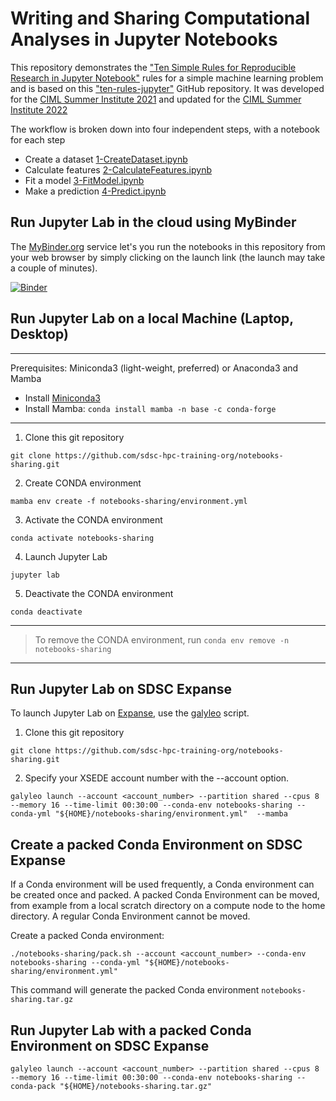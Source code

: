 # Writing and Sharing Computational Analyses in Jupyter Notebooks

This repository demonstrates the ["Ten Simple Rules for Reproducible Research in Jupyter Notebook"](https://arxiv.org/abs/1810.08055) rules for a simple machine learning problem and is based on this ["ten-rules-jupyter"](https://github.com/jupyter-guide/ten-rules-jupyter) GitHub repository. It was developed for the [CIML Summer Institute 2021](https://github.com/ciml-org/ciml-summer-institute-2021) and updated for the [CIML Summer Institute 2022](https://github.com/ciml-org/ciml-summer-institute-2022)

The workflow is broken down into four independent steps, with a notebook for each step
* Create a dataset [1-CreateDataset.ipynb](notebooks/1-CreateDataset.ipynb) 
* Calculate features [2-CalculateFeatures.ipynb](notebooks/2-CalculateFeatures.ipynb) 
* Fit a model [3-FitModel.ipynb](notebooks/3-FitModel.ipynb) 
* Make a prediction [4-Predict.ipynb](notebooks/4-Predict.ipynb) 

## Run Jupyter Lab in the cloud using MyBinder

The [MyBinder.org](https://mybinder.org/) service let's you run the notebooks in this repository from your web browser by simply clicking on the launch link (the launch may take a couple of minutes). 

[![Binder](https://mybinder.org/badge_logo.svg)](https://mybinder.org/v2/gh/sdsc-hpc-training-org/notebooks-sharing/HEAD)

## Run Jupyter Lab on a local Machine (Laptop, Desktop)
------
Prerequisites: Miniconda3 (light-weight, preferred) or Anaconda3 and Mamba

* Install [Miniconda3](https://docs.conda.io/en/latest/miniconda.html)
* Install Mamba: ```conda install mamba -n base -c conda-forge```
------

1. Clone this git repository

```
git clone https://github.com/sdsc-hpc-training-org/notebooks-sharing.git
```
2. Create CONDA environment

```
mamba env create -f notebooks-sharing/environment.yml
```
3. Activate the CONDA environment

```
conda activate notebooks-sharing
```
4. Launch Jupyter Lab

```
jupyter lab
```

5. Deactivate the CONDA environment

```
conda deactivate
```

------

> To remove the CONDA environment, run ```conda env remove -n notebooks-sharing```
------

## Run Jupyter Lab on SDSC Expanse
To launch Jupyter Lab on [Expanse](https://www.sdsc.edu/services/hpc/expanse/), use the [galyleo](https://github.com/mkandes/galyleo#galyleo) script. 

1. Clone this git repository

```
git clone https://github.com/sdsc-hpc-training-org/notebooks-sharing.git
```

2. Specify your XSEDE account number with the --account option.

```
galyleo launch --account <account_number> --partition shared --cpus 8 --memory 16 --time-limit 00:30:00 --conda-env notebooks-sharing --conda-yml "${HOME}/notebooks-sharing/environment.yml"  --mamba
```

## Create a packed Conda Environment on SDSC Expanse
If a Conda environment will be used frequently, a Conda environment can be created once and packed. A packed Conda Environment can be moved, from example from a local scratch directory on a compute node to the home directory. A regular Conda Environment cannot be moved.

Create a packed Conda environment:
```
./notebooks-sharing/pack.sh --account <account_number> --conda-env notebooks-sharing --conda-yml "${HOME}/notebooks-sharing/environment.yml"
```

This command will generate the packed Conda environment ```notebooks-sharing.tar.gz```


## Run Jupyter Lab with a packed Conda Environment on SDSC Expanse

```
galyleo launch --account <account_number> --partition shared --cpus 8 --memory 16 --time-limit 00:30:00 --conda-env notebooks-sharing --conda-pack "${HOME}/notebooks-sharing.tar.gz"
```

